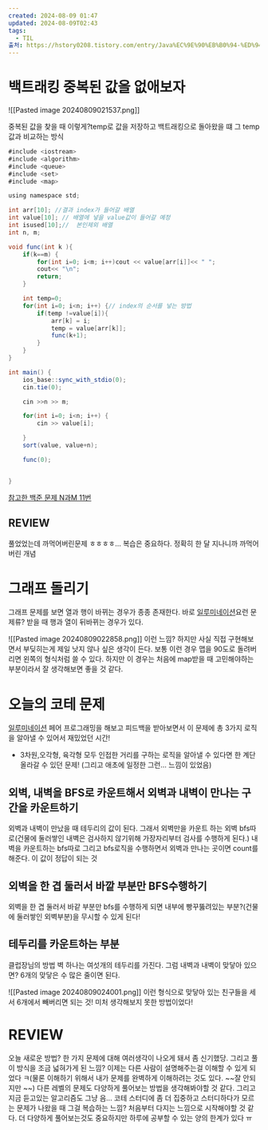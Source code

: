 ```yaml
---
created: 2024-08-09 01:47
updated: 2024-08-09T02:43
tags:
  - TIL
출처: https://hstory0208.tistory.com/entry/Java%EC%9E%90%EB%B0%94-%ED%94%84%EB%A1%9C%EA%B7%B8%EB%9E%98%EB%A8%B8%EC%8A%A4-Lv2-%EC%86%8C%EC%88%98-%EC%B0%BE%EA%B8%B0-%EC%99%84%EC%A0%84%ED%83%90%EC%83%89DFS
---
```

# 백트래킹 중복된 값을 없애보자

![[Pasted image 20240809021537.png]]

중복된 값을 찾을 때 이렇게?temp로 값을 저장하고 백트래킹으로 돌아왔을 떄 그 temp값과 비교하는 방식

```java
#include <iostream>
#include <algorithm>
#include <queue>
#include <set>
#include <map>

using namespace std;

int arr[10]; //결과 index가 들어갈 배열
int value[10]; // 배열에 넣을 value값이 들어갈 예정
int isused[10];//  본인제외 배열
int n, m;

void func(int k ){
    if(k==m) {
        for(int i=0; i<m; i++)cout << value[arr[i]]<< " ";
        cout<< "\n";
        return;
    }

    int temp=0;
    for(int i=0; i<n; i++) {// index의 순서를 넣는 방법
        if(temp !=value[i]){
            arr[k] = i;
            temp = value[arr[k]];
            func(k+1);
        }
    }
}

int main() {
    ios_base::sync_with_stdio(0);
    cin.tie(0);

    cin >>n >> m;

    for(int i=0; i<n; i++) {
        cin >> value[i];

    }
    sort(value, value+n);

    func(0);


}

```

[참고한 백준 문제 N과M 11번](https://www.acmicpc.net/problem/15665)

## REVIEW
풀었었는데 까먹어버린문제 ㅎㅎㅎㅎ... 복습은 중요하다. 정확히 한 달 지나니까 까먹어버린 개념

# 그래프 돌리기
그래프 문제를 보면 열과 행이 바뀌는 경우가 종종 존재한다. 
바로 
[일루미네이션](https://www.acmicpc.net/problem/5547)요런 문제류? 받을 때 행과 열이 뒤바뀌는 경우가 있다. 

![[Pasted image 20240809022858.png]]
이런 느낌? 하지만 사실 직접 구현해보면서 부딪히는게 제일 낫지 않나 싶은 생각이 든다. 
보통 이런 경우 맵을 90도로 돌려버리면 왼쪽의 형식처럼 쓸 수 있다. 하지만 이 경우는 처음에 map받을 때 고민해야하는 부분이라서 잘 생각해보면 좋을 것 같다.

# 오늘의 코테 문제
[일루미네이션](https://www.acmicpc.net/problem/5547)
페어 프로그래밍을 해보고 피드백을 받아보면서 이 문제에 총 3가지 로직을 알아낼 수 있어서 재밌었던 시간!

- 3차원,오각형, 육각형 모두 인접한 거리를 구하는 로직을 알아낼 수 있다면 한 계단 올라갈 수 있던 문제! (그리고 애초에 일정한 그런... 느낌이 있었음)

## 외벽, 내벽을 BFS로 카운트해서 외벽과 내벽이 만나는 구간을 카운트하기
외벽과 내벽이 만났을 때 테두리의 값이 된다. 그래서 외벽만을 카운트 하는 외벽 bfs따로(건물에 둘러쌓인 내벽은 검사하지 않기위해 가장자리부터 검사를 수행하게 된다.)
내벽을 카운트하는 bfs따로 그리고 bfs로직을 수행하면서 외벽과 만나는 곳이면 count를 해준다. 이 값이 정답이 되는 것
## 외벽을 한 겹 둘러서 바깥 부분만 BFS수행하기
외벽을 한 겹 둘러서 바같 부분만 bfs를 수행하게 되면 내부에 빵꾸뚫려있는 부분?(건물에 둘러쌓인 외벽부분)을 무시할 수 있게 된다!

## 테두리를 카운트하는 부분
클럽장님의 방법
벽 하나는 여섯개의 테두리를 가진다. 그럼 내벽과 내벽이 맞닿아 있으면? 6개의 맞닿은 수 많은 줄이면 된다. 

![[Pasted image 20240809024001.png]]
이런 형식으로 맞닿아 있는 친구들을 세서 6개에서 빼버리면 되는 것! 미처 생각해보지 못한 방법이었다!


# REVIEW
오늘 새로운 방법? 한 가지 문제에 대해 여러생각이 나오게 돼서 좀 신기했당. 그리고 풀이 방식을 조금 넓혀가게 된 느낌? 이제는 다른 사람이 설명해주는걸 이해할 수 있게 되었다 ㅋ(물론 이해하기 위해서 내가 문제를 완벽하게 이해하려는 것도 있다. ~~잘 안되지만 ~~) 
다른 레벨의 문제도 다양하게 풀어보는 방법을 생각해봐야할 것 같다.
그리고 지금 듣고있는 알고리즘도 그냥 음... 코테 스터디에 좀 더 집중하고 스터디하다가 모르는 문제가 나왔을 때 그걸 복습하는 느낌? 처음부터 다지는 느낌으로 시작해야할 것 같다. 더 다양하게 풀어보는것도 중요하지만 하루에 공부할 수 있는 양의 한계가 있다 ㅠ 
